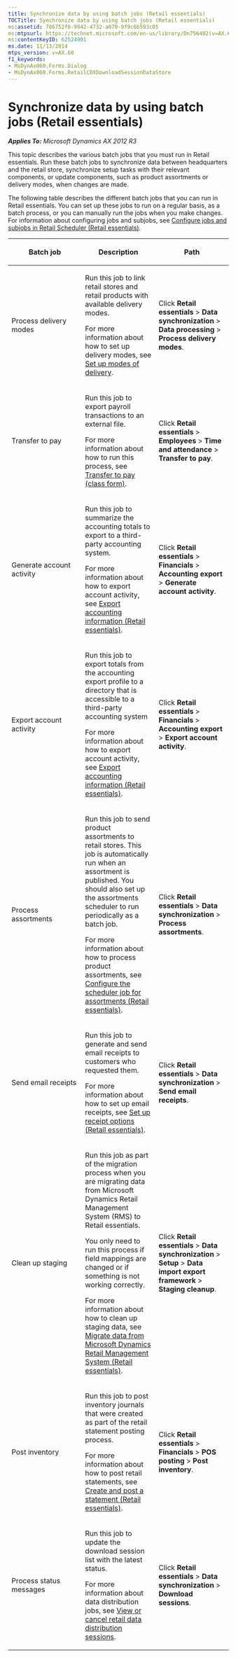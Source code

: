```yaml
---
title: Synchronize data by using batch jobs (Retail essentials)
TOCTitle: Synchronize data by using batch jobs (Retail essentials)
ms:assetid: 786752f6-9942-4732-a070-9f9c6b593c05
ms:mtpsurl: https://technet.microsoft.com/en-us/library/Dn756402(v=AX.60)
ms:contentKeyID: 62524901
ms.date: 11/13/2014
mtps_version: v=AX.60
f1_keywords:
- MsDynAx060.Forms.Dialog
- MsDynAx060.Forms.RetailCDXDownloadSessionDataStore
---
```


# Synchronize data by using batch jobs (Retail essentials) 


_**Applies To:** Microsoft Dynamics AX 2012 R3_

This topic describes the various batch jobs that you must run in Retail essentials. Run these batch jobs to synchronize data between headquarters and the retail store, synchronize setup tasks with their relevant components, or update components, such as product assortments or delivery modes, when changes are made.

The following table describes the different batch jobs that you can run in Retail essentials. You can set up these jobs to run on a regular basis, as a batch process, or you can manually run the jobs when you make changes. For information about configuring jobs and subjobs, see [Configure jobs and subjobs in Retail Scheduler (Retail essentials)](configure-jobs-and-subjobs-in-retail-scheduler-retail-essentials.md).

<table>
<colgroup>
<col style="width: 33%" />
<col style="width: 33%" />
<col style="width: 33%" />
</colgroup>
<thead>
<tr class="header">
<th><p>Batch job</p></th>
<th><p>Description</p></th>
<th><p>Path</p></th>
</tr>
</thead>
<tbody>
<tr class="odd">
<td><p>Process delivery modes</p></td>
<td><p>Run this job to link retail stores and retail products with available delivery modes.</p>
<p>For more information about how to set up delivery modes, see <a href="set-up-modes-of-delivery.md">Set up modes of delivery</a>.</p></td>
<td><p>Click <strong>Retail essentials</strong> &gt; <strong>Data synchronization</strong> &gt; <strong>Data processing</strong> &gt; <strong>Process delivery modes</strong>.</p></td>
</tr>
<tr class="even">
<td><p>Transfer to pay</p></td>
<td><p>Run this job to export payroll transactions to an external file.</p>
<p>For more information about how to run this process, see <a href="https://technet.microsoft.com/en-us/library/aa596780(v=ax.60)">Transfer to pay (class form)</a>.</p></td>
<td><p>Click <strong>Retail essentials</strong> &gt; <strong>Employees</strong> &gt; <strong>Time and attendance</strong> &gt; <strong>Transfer to pay</strong>.</p></td>
</tr>
<tr class="odd">
<td><p>Generate account activity</p></td>
<td><p>Run this job to summarize the accounting totals to export to a third-party accounting system.</p>
<p>For more information about how to export account activity, see <a href="export-accounting-information-retail-essentials.md">Export accounting information (Retail essentials)</a>.</p></td>
<td><p>Click <strong>Retail essentials</strong> &gt; <strong>Financials</strong> &gt; <strong>Accounting export</strong> &gt; <strong>Generate account activity</strong>.</p></td>
</tr>
<tr class="even">
<td><p>Export account activity</p></td>
<td><p>Run this job to export totals from the accounting export profile to a directory that is accessible to a third-party accounting system</p>
<p>For more information about how to export account activity, see <a href="export-accounting-information-retail-essentials.md">Export accounting information (Retail essentials)</a>.</p></td>
<td><p>Click <strong>Retail essentials</strong> &gt; <strong>Financials</strong> &gt; <strong>Accounting export</strong> &gt; <strong>Export account activity</strong>.</p></td>
</tr>
<tr class="odd">
<td><p>Process assortments</p></td>
<td><p>Run this job to send product assortments to retail stores. This job is automatically run when an assortment is published. You should also set up the assortments scheduler to run periodically as a batch job.</p>
<p>For more information about how to process product assortments, see <a href="configure-the-scheduler-job-for-assortments-retail-essentials.md">Configure the scheduler job for assortments (Retail essentials)</a>.</p></td>
<td><p>Click <strong>Retail essentials</strong> &gt; <strong>Data synchronization</strong> &gt; <strong>Process assortments</strong>.</p></td>
</tr>
<tr class="even">
<td><p>Send email receipts</p></td>
<td><p>Run this job to generate and send email receipts to customers who requested them.</p>
<p>For more information about how to set up email receipts, see <a href="set-up-receipt-options-retail-essentials.md">Set up receipt options (Retail essentials)</a>.</p></td>
<td><p>Click <strong>Retail essentials</strong> &gt; <strong>Data synchronization</strong> &gt; <strong>Send email receipts</strong>.</p></td>
</tr>
<tr class="odd">
<td><p>Clean up staging</p></td>
<td><p>Run this job as part of the migration process when you are migrating data from Microsoft Dynamics Retail Management System (RMS) to Retail essentials.</p>
<p>You only need to run this process if field mappings are changed or if something is not working correctly.</p>
<p>For more information about how to clean up staging data, see <a href="migrate-data-from-microsoft-dynamics-retail-management-system-retail-essentials.md">Migrate data from Microsoft Dynamics Retail Management System (Retail essentials)</a>.</p></td>
<td><p>Click <strong>Retail essentials</strong> &gt; <strong>Data synchronization</strong> &gt; <strong>Setup</strong> &gt; <strong>Data import export framework</strong> &gt; <strong>Staging cleanup</strong>.</p></td>
</tr>
<tr class="even">
<td><p>Post inventory</p></td>
<td><p>Run this job to post inventory journals that were created as part of the retail statement posting process.</p>
<p>For more information about how to post retail statements, see <a href="create-and-post-a-statement-retail-essentials.md">Create and post a statement (Retail essentials)</a>.</p></td>
<td><p>Click <strong>Retail essentials</strong> &gt; <strong>Financials</strong> &gt; <strong>POS posting</strong> &gt; <strong>Post inventory</strong>.</p></td>
</tr>
<tr class="odd">
<td><p>Process status messages</p></td>
<td><p>Run this job to update the download session list with the latest status.</p>
<p>For more information about data distribution jobs, see <a href="view-or-cancel-retail-data-distribution-sessions.md">View or cancel retail data distribution sessions</a>.</p></td>
<td><p>Click <strong>Retail essentials</strong> &gt; <strong>Data synchronization</strong> &gt; <strong>Download sessions</strong>.</p></td>
</tr>
</tbody>
</table>

  


